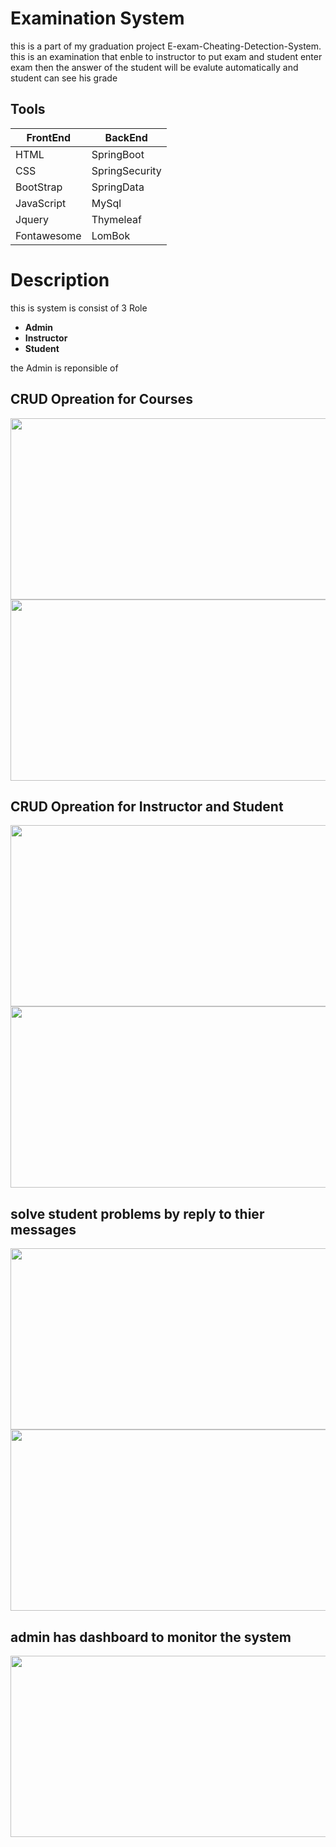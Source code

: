 # Examination System 
this is a part of my graduation project E-exam-Cheating-Detection-System.
this is an examination that enble to instructor to put exam and student enter exam then the answer of the student will be evalute automatically and student can see his grade 


## Tools

| FrontEnd      | BackEnd |
| ----------- | -----------       |
| HTML        | SpringBoot        |
| CSS         | SpringSecurity    |
|BootStrap    | SpringData        |
|JavaScript   | MySql             |
|Jquery       | Thymeleaf         |
|Fontawesome  |LomBok             |

# Description
this is system is consist of 3 Role
* **Admin**
* **Instructor**
* **Student**

the Admin is reponsible of 
## CRUD Opreation for Courses


  <img  width="600" height="290" src="https://github.com/MostafaMagdy55/Examination-System/blob/main/images/Cousres.PNG">   <img  width="600" height="290" src="https://github.com/MostafaMagdy55/Examination-System/blob/main/images/addCourse.PNG"> 

## CRUD Opreation for  Instructor and Student

 <img  width="600" height="290" src="https://github.com/MostafaMagdy55/Examination-System/blob/main/images/addInstructor.PNG">   <img  width="600" height="290" src="https://github.com/MostafaMagdy55/Examination-System/blob/main/images/showInstructor.PNG">
 
##  solve student problems by reply to thier messages

 <img  width="600" height="290" src="https://github.com/MostafaMagdy55/Examination-System/blob/main/images/problems.PNG">  <img  width="600" height="290" src="https://github.com/MostafaMagdy55/Examination-System/blob/main/images/adminReplay.PNG"> 
 
 ##  admin has dashboard to monitor the system
 <img  width="600" height="290" src="https://github.com/MostafaMagdy55/Examination-System/blob/main/images/dashboard.PNG">    




